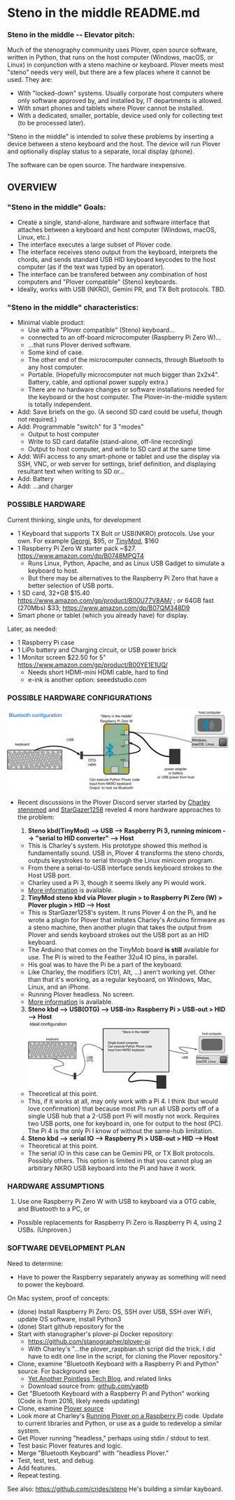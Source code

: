 # Steno in the middle README.md


### Steno in the middle -- Elevator pitch:
Much of the stenography community uses Plover, open source software, written in Python, that runs on the host computer (Windows, macOS, or Linux) in conjunction with a steno machine or keyboard.
Plover meets most "steno" needs very well, but there are a few places where it cannot be used. They are:

* With "locked-down" systems. Usually corporate host computers where only software approved by, and installed by, IT departments is allowed.
* With smart phones and tablets where Plover cannot be installed.
* With a dedicated, smaller, portable, device used only for collecting text (to be processed later).

"Steno in the middle" is intended to solve these problems by inserting a device between a steno keyboard and the host. The device will run Plover and optionally display status to a separate, local display (phone).

The software can be open source. The hardware inexpensive.

## OVERVIEW

### "Steno in the middle" Goals:
* Create a single, stand-alone, hardware and software interface that attaches between a keyboard and host computer (Windows, macOS, Linux, etc.)
* The interface executes a large subset of Plover code.
* The interface receives steno output from the keyboard, interprets the chords, and sends standard USB HID keyboard keycodes to the host computer (as if the text was typed by an operator).
* The interface can be transfered between any combination of host computers and "Plover compatible" (Steno) keyboards.
* Ideally, works with USB (NKRO), Gemini PR, and TX Bolt protocols. TBD.

### "Steno in the middle" characteristics:
* Minimal viable product:
    - Use with a "Plover compatible" (Steno) keyboard...
    - connected to an off-board microcomputer (Raspberry Pi Zero W)...
    - ...that runs Plover derived software.
    - Some kind of case.
    - The other end of the microcomputer connects, through Bluetooth to any host computer.
    - Portable. (Hopefully microcomputer not much bigger than 2x2x4". Battery, cable, and optional power supply extra.)
    - There are no hardware changes or software installations needed for the keyboard or the host computer.
    The Plover-in-the-middle system is totally independent.
* Add: Save briefs on the go. (A second SD card could be useful, though not required.)
* Add: Programmable "switch" for 3 "modes"
    - Output to host computer
    - Write to SD card datafile (stand-alone, off-line recording)
    - Output to host computer, and write to SD card at the same time
* Add: WiFi access to any smart-phone or tablet and use the display via SSH, VNC, or web server for settings, brief definition, and displaying resultant text when writing to SD or...
* Add: Battery
* Add: ...and charger


### POSSIBLE HARDWARE

Current thinking, single units, for development

* 1 Keyboard that supports TX Bolt or USB(NKRO) protocols. Use your own. For example [Georgi](https://www.gboards.ca/product/georgi), $95, or [TinyMod](https://stenomod.blogspot.com/2019/07/how-to-buy-tinymod.html), $160
* 1 Raspberry Pi Zero W starter pack \~$27. https://www.amazon.com/dp/B0748MPQT4
    - Runs Linux, Python, Apache, and as Linux USB Gadget to simulate a keyboard to host.
    - But there may be alternatives to the Raspberry Pi Zero that have a better selection of USB ports.
* 1 SD card, 32+GB $15.40 https://www.amazon.com/gp/product/B00U77V8AM/ ;
    or 64GB fast (270Mbs) $33;  https://www.amazon.com/dp/B07QM348D9
* Smart phone or tablet (which you already have) for display.

Later, as needed:

* 1 Raspberry Pi case
* 1 LiPo battery and Charging circuit, or USB power brick
* 1 Monitor screen $22.50 for 5" https://www.amazon.com/gp/product/B00YE1E1UQ/
    - Needs short HDMI-mini HDMI cable, hard to find
    - e-ink is another option: seeedstudio.com


### POSSIBLE HARDWARE CONFIGURATIONS

![Bluetooth configuration](https://github.com/babarrett/steno-in-the-middle/blob/master/bluetooth_config.png)
* Recent discussions in the Plover Discord server started by [Charley stenomod](https://discordapp.com/channels/136953735426473984/322442139906736128/697216672335003689) and [StarGazer1258](https://discordapp.com/channels/136953735426473984/322442139906736128/698289629249667162) reveled 4 more hardware approaches to the problem:

    1. **Steno kbd(TinyMod) --> USB --> Raspberry Pi 3, running minicom --> "serial to HID converter" --> Host**
    - This is Charley's system. His prototype showed this method is fundamentally sound. USB in, Plover 4 transforms the steno chords, outputs keystrokes to serial through the Linux minicom program.
    - From there a serial-to-USB interface sends keyboard strokes to the Host USB port.
    - Charley used a Pi 3, though it seems likely any Pi would work.
    - [More information](https://github.com/babarrett/steno-in-the-middle/blob/master/charley_version/README.md) is available.
    2. **TinyMod steno kbd via Plover plugin > to Raspberry Pi Zero (W) > Plover plugin > HID --> Host**
    - This is StarGazer1258's system. It runs Plover 4 on the Pi, and he wrote a plugin for Plover that imitates Charley's Arduino firmware as a steno machine, then another plugin that takes the output from Plover and sends keyboard strokes out the USB port as an HID keyboard.
    - The Arduino that comes on the TinyMob board **is still** available for use. The Pi is wired to the Feather 32u4 IO pins, in parallel.
    - His goal was to have the Pi be a part of the keyboard.
    - Like Charley, the modifiers (Ctrl, Alt, ...) aren't working yet. Other than that it's working, as a regular keyboard, on Windows, Mac, Linux, and an iPhone.
    - Running Plover headless. No screen.
    - [More information](https://github.com/babarrett/steno-in-the-middle/blob/master/stargazer_version/README.md) is available.
     3. **Steno kbd --> USB(OTG) --> USB-in> Raspberry Pi > USB-out > HID  --> Host**
    ![Ideal configuration](https://github.com/babarrett/steno-in-the-middle/blob/master/ideal_config.png)
    - Theoretical at this point.
    - This, if it works at all, may only work with a Pi 4. I think (but would love confirmation) that because most Pis run all USB ports off of a single USB hub that a 2-USB port Pi will mostly not work. Requires two USB ports, one for keyboard in, one for output to the host (PC). The Pi 4 is the only Pi I know of without the same-hub limitation.
    4. **Steno kbd --> serial IO --> Raspberry Pi > USB-out > HID --> Host**
    - Theoretical at this point.
    - The serial IO in this case can be Gemini PR, or TX Bolt protocols. Possibly others. This option is limited in that you cannot plug an arbitrary NKRO USB keyboard into the Pi and have it work.



### HARDWARE ASSUMPTIONS

1. Use one Raspberry Pi Zero W with USB to keyboard via a OTG cable, and Bluetooth to a PC, or

* Possible replacements for Raspberry Pi Zero is Raspberry Pi 4, using 2 USBs. (Unproven.)



### SOFTWARE DEVELOPMENT PLAN

Need to determine:

* Have to power the Raspberry separately anyway as something will need to power the keyboard.

On Mac system, proof of concepts:

* (done) Install Raspberry Pi Zero: OS, SSH over USB, SSH over WiFi, update OS software, install Python3
* (done) Start github repository for the
* Start with stanographer's plover-pi Docker repository:
    - https://github.com/stanographer/plover-pi
    - With Charley's "...the plover_raspbian.sh script did the trick. I did have to edit one line in the script, for cloning the Plover repository."
* Clone, examine "Bluetooth Keyboard with a Raspberry Pi and Python" source. For background see:
    - [Yet Another Pointless Tech Blog](http://yetanotherpointlesstechblog.blogspot.com/2016/04/emulating-bluetooth-keyboard-with.html),
    and related links
    - Download source from: [github.com/yaptb](https://github.com/yaptb/BlogCode/tree/master/btkeyboard)
* Get "Bluetooth Keyboard with a Raspberry Pi and Python" working (Code is from 2016, likely needs updating)
* Clone, examine [Plover source](https://github.com/openstenoproject/plover)
* Look more at Charley's [Running Plover on a Raspberry Pi](https://stenomod.blogspot.com/2017/03/running-plover-on-raspberry-pi.html) code. Update to current libraries and Python, or use as a guide to redevelop a similar system.
* Get Plover running "headless," perhaps using stdin / stdout to test.
* Test basic Plover features and logic.
* Merge "Bluetooth Keyboard" with "headless Plover."
* Test, test, test, and debug.
* Add features.
* Repeat testing.

See also: https://github.com/crides/steno He's building a similar kayboard.
